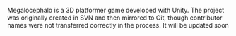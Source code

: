 Megalocephalo is a 3D platformer game developed with Unity. The project was originally created in SVN and then mirrored to Git, though contributor names were not transferred correctly in the process.
It will be updated soon